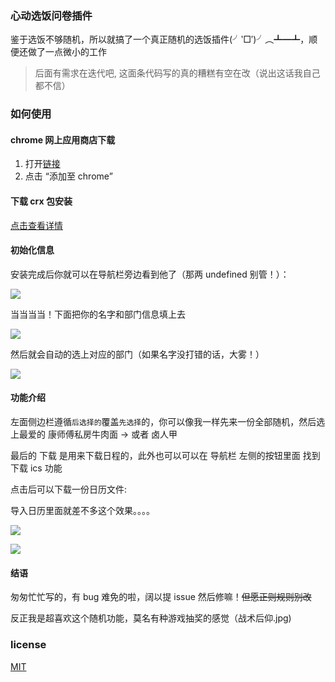 ### 心动选饭问卷插件

鉴于选饭不够随机，所以就搞了一个真正随机的选饭插件(╯‵□′)╯︵┻━┻，顺便还做了一点微小的工作

> 后面有需求在迭代吧, 这面条代码写的真的糟糕有空在改（说出这话我自己都不信）

### 如何使用

#### chrome 网上应用商店下载
1. 打开[链接](https://chrome.google.com/webstore/detail/%E5%BF%83%E5%8A%A8%E9%80%89%E9%A5%AD%E7%B3%BB%E7%BB%9F/leodlgjjokinhncnmcfhpcfjpmjkbolc)
2. 点击 “添加至 chrome”

#### 下载 crx 包安装
[点击查看详情](./crxdownload.md)

#### 初始化信息

安装完成后你就可以在导航栏旁边看到他了（那两 undefined 别管！）：

![](https://icepro.oss-cn-shanghai.aliyuncs.com/blog/2019-05-16-160328.png)

当当当当！下面把你的名字和部门信息填上去


![](https://icepro.oss-cn-shanghai.aliyuncs.com/blog/2019-05-16-160440.png)


然后就会自动的选上对应的部门（如果名字没打错的话，大雾！）

![](https://icepro.oss-cn-shanghai.aliyuncs.com/blog/2019-05-16-160538.png)


#### 功能介绍

左面侧边栏遵循`后选择的`覆盖`先选择`的，你可以像我一样先来一份全部随机，然后选上最爱的 康师傅私房牛肉面 -> 或者 卤人甲

最后的 下载 是用来下载日程的，此外也可以可以在 导航栏 左侧的按钮里面 找到 下载 ics 功能

点击后可以下载一份日历文件:

导入日历里面就差不多这个效果。。。。

![](https://icepro.oss-cn-shanghai.aliyuncs.com/blog/2019-05-16-161134.png)


![](https://icepro.oss-cn-shanghai.aliyuncs.com/blog/2019-05-16-161206.png)


#### 结语

匆匆忙忙写的，有 bug 难免的啦，阔以提 issue 然后修嘛！~~但愿正则规则别改~~

反正我是超喜欢这个随机功能，莫名有种游戏抽奖的感觉（战术后仰.jpg)

### license
[MIT](./LICENSE)